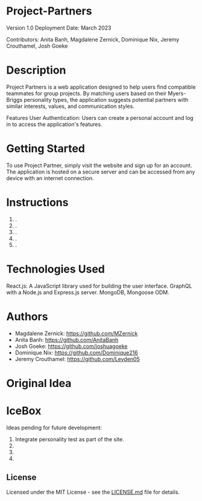 # Project-Partners

Version 1.0
Deployment Date: March 2023

Contributors: Anita Banh, Magdalene Zernick, Dominique Nix, Jeremy Crouthamel, Josh Goeke
 

# Description

Project Partners is a web application designed to help users find compatible teammates for group projects. By matching users based on their Myers-Briggs personality types, the application suggests potential partners with similar interests, values, and communication styles.

Features
User Authentication: Users can create a personal account and log in to access the application's features.

# Getting Started

To use Project Partner, simply visit the website and sign up for an account. The application is hosted on a secure server and can be accessed from any device with an internet connection.

# Instructions

1. .
2. .
3. . 
4. .
5. .

# Technologies Used

React.js: A JavaScript library used for building the user interface.
GraphQL with a Node.js and Express.js server.
MongoDB, Mongoose ODM.


# Authors

* Magdalene Zernick: https://github.com/MZernick
* Anita Banh: https://github.com/AnitaBanh
* Josh Goeke: https://github.com/joshuagoeke
* Dominique Nix: https://github.com/Dominique216
* Jeremy Crouthamel: https://github.com/Leyden05

# Original Idea


# IceBox

Ideas pending for future development:
1. Integrate personality test as part of the site.
2. 
3. 
4. 

## License

Licensed under the MIT License - see the [LICENSE.md](https://github.com/MZernick/Project-Partners/blob/main/LICENSE) file for details.